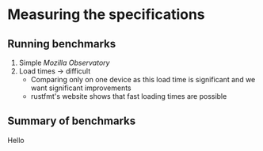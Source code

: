 # Measuring the specifications

## Running benchmarks
1. Simple _Mozilla Observatory_
2. Load times -> difficult
      * Comparing only on one device as this load time is significant and we want significant improvements
      * rustfmt's website shows that fast loading times are possible

## Summary of benchmarks

Hello
